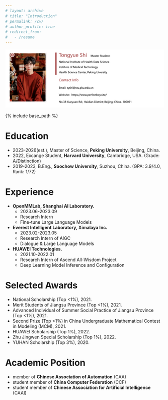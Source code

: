 ```yaml
---
# layout: archive
# title: "Introduction"
# permalink: /cv/
# author_profile: true
# redirect_from:
#   - /resume
---
```

<img src='/images/sty_nihds.png'>

{% include base_path %}

Education
======
* 2023-2026(est.), Master of Science, **Peking University**, Beijing, China.
* 2022, Excange Student, **Harvard University**, Cambridge, USA. (Grade: A/Distinction)
* 2019-2023, B.Eng., **Soochow University**, Suzhou, China. (GPA: 3.9/4.0, Rank: 1/72)

Experience
======
* **OpenMMLab, Shanghai AI Laboratory.**
  * 2023.06-2023.09
  * Research Intern
  * Fine-tune Large Language Models
* **Everest Intelligent Laboratory, Ximalaya Inc.**
  * 2023.02-2023.05
  * Research Intern of AIGC
  * Dialogue & Large Language Models
* **HUAWEI Technologies.**
  * 2021.10-2022.01
  * Research Intern of Ascend All-Wisdom Project
  * Deep Learning Model Inference and Configuration

Selected Awards
======
* National Scholarship (Top <1%), 2021.
* Merit Students of Jiangsu Province (Top <1%), 2021.
* Advanced Individual of Summer Social Practice of Jiangsu Province (Top <1%), 2021.
* Second Prize (Top <1%)  in China Undergraduate Mathematical Contest in Modeling (MCM), 2021.
* HUAWEI Scholarship (Top 1%), 2022.
* Zhu Jingwen Special Scholarship (Top 1%), 2022.
* YUHAN Scholarship (Top 3%), 2020.

Academic Position
======
* member of **Chinese Association of Automation** (CAA)
* student member of **China Computer Federation** (CCF)
* student member of **Chinese Association for Artificial Intelligence** (CAAI)